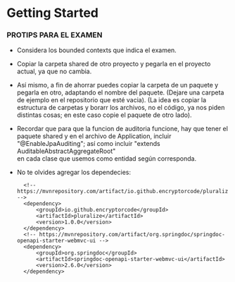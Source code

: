 # Getting Started

### PROTIPS PARA EL EXAMEN

- Considera los bounded contexts que indica el examen.

- Copiar la carpeta shared de otro proyecto y pegarla en el proyecto actual,
    ya que no cambia.

- Así mismo, a fin de ahorrar puedes copiar la carpeta de un paquete y pegarla en otro,
 adaptando el nombre del paquete. (Dejare una carpeta de ejemplo en el repositorio que esté vacia).
(La idea es copiar la estructura de carpetas y borarr los archivos,
no el código, ya nos piden distintas cosas; en este caso copie el paquete de otro lado).

- Recordar que para que la funcion de auditoria funcione, hay que tener el paquete shared y
 en el archivo de Application, incluir "@EnableJpaAuditing"; así como incluir
  "extends AuditableAbstractAggregateRoot<Class>"  
en cada clase que usemos como entidad según corresponda.

- No te olvides agregar los dependecies:

        <!-- https://mvnrepository.com/artifact/io.github.encryptorcode/pluralize -->
        <dependency>
            <groupId>io.github.encryptorcode</groupId>
            <artifactId>pluralize</artifactId>
            <version>1.0.0</version>
        </dependency>
        <!-- https://mvnrepository.com/artifact/org.springdoc/springdoc-openapi-starter-webmvc-ui -->
        <dependency>
            <groupId>org.springdoc</groupId>
            <artifactId>springdoc-openapi-starter-webmvc-ui</artifactId>
            <version>2.6.0</version>
        </dependency>



